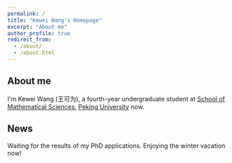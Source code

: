 ```yaml
---
permalink: /
title: "Kewei Wang's Homepage"
excerpt: "About me"
author_profile: true
redirect_from: 
  - /about/
  - /about.html
---
```


<!--**This homepage is under construction.**-->

About me
------
I'm Kewei Wang (王可为), a fourth-year undergraduate student at [School of Mathematical Sciences](https://www.math.pku.edu.cn/), [Peking University](https://www.pku.edu.cn/) now.

News
------
Waiting for the results of my PhD applications. Enjoying the winter vacation now!

<!--
For more info
------
More info about configuring academicpages can be found in [the guide](https://academicpages.github.io/markdown/). The [guides for the Minimal Mistakes theme](https://mmistakes.github.io/minimal-mistakes/docs/configuration/) (which this theme was forked from) might also be helpful.
-->
